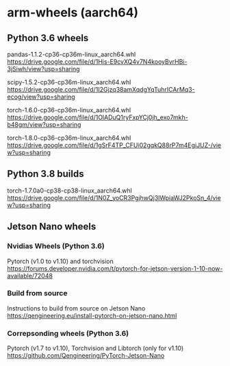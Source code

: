 # arm-wheels (aarch64)

## Python 3.6 wheels

pandas-1.1.2-cp36-cp36m-linux_aarch64.whl
https://drive.google.com/file/d/1His-E9cvXQ4v7N4kooyBvrHBi-3jSiwh/view?usp=sharing

scipy-1.5.2-cp36-cp36m-linux_aarch64.whl
https://drive.google.com/file/d/1I2Gjzq38amXqdgYqTuhrICArMq3-ecog/view?usp=sharing

torch-1.6.0-cp36-cp36m-linux_aarch64.whl
https://drive.google.com/file/d/1OlADuQ1ryFxpYCj0jh_exo7mkh-b48gm/view?usp=sharing

torch-1.8.0-cp36-cp36m-linux_aarch64.whl
https://drive.google.com/file/d/1gSrF4TP_CFUi02gqkQ88rP7m4EgiJUZ-/view?usp=sharing



## Python 3.8 builds

torch-1.7.0a0-cp38-cp38-linux_aarch64.whl
https://drive.google.com/file/d/1N0Z_yoCR3PgjhwQj3lWpiaWJ2PkoSn_4/view?usp=sharing


## Jetson Nano wheels

### Nvidias Wheels (Python 3.6)
Pytorch (v1.0 to v1.10) and torchvision https://forums.developer.nvidia.com/t/pytorch-for-jetson-version-1-10-now-available/72048

### Build from source
Instructions to build from source on Jetson Nano https://qengineering.eu/install-pytorch-on-jetson-nano.html

### Correpsonding wheels (Python 3.6)
Pytorch (v1.7 to v1.10), Torchvision and Libtorch (only for v1.10)
https://github.com/Qengineering/PyTorch-Jetson-Nano
